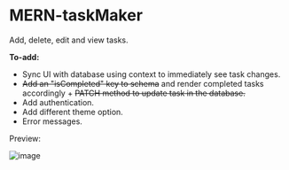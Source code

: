 # MERN-taskMaker
Add, delete, edit and view tasks.

**To-add:**
- Sync UI with database using context to immediately see task changes.
- ~~Add an "isCompleted" key to schema~~ and render completed tasks accordingly + ~~PATCH method to update task in the database.~~
- Add authentication.
- Add different theme option.
- Error messages.

Preview:

![image](https://github.com/NadaAlinour/MERN-taskMaker/assets/48387157/90ac6cdb-748c-4135-921d-b19e5b94ee63)
